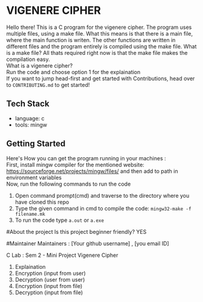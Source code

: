 # VIGENERE CIPHER

Hello there!
This is a C program for the vigenere cipher. The program uses multiple files, using a make file. What this means is that there is a main file, where the main function is writen. The other functions are written in different files and the program entirely is compiled using the make file.
What is a make file? All thats required right now is that the make file makes the compilation easy.  
What is a vigenere cipher?  
Run the code and choose option 1 for the explaination  
If you want to jump head-first and get started with Contributions, head over to
`CONTRIBUTING.md` to get started!  

 
 ## Tech Stack
 - language: c
 - tools: mingw

 ## Getting Started
Here's How you can get the program running in your machines :  
First, install mingw compiler for the mentioned website: https://sourceforge.net/projects/mingw/files/
 and then add to path in environment variables  
 Now, run the following commands to run the code  
 1. Open command prompt(cmd) and traverse to the directory where you have cloned this repo
2. Type the given command in cmd to compile the code: ```mingw32-make -f filename.mk```  
3. To run the code type ```a.out``` or ```a.exe```  

#About the project
Is this project beginner friendly?
YES

#Maintainer
Maintainers : [Your github username] , [you email ID]


C Lab : Sem 2 - Mini Project 
Vigenere Cipher
1. Explaination
2. Encryption (input from user)
3. Decryption (user from user)
4. Encryption (input from file)
5. Decryption (input from file)
